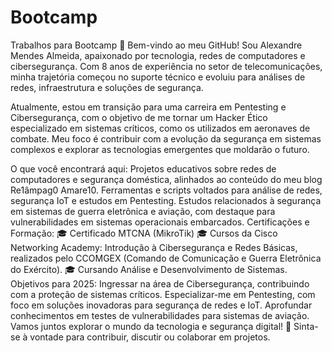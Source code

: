 # Bootcamp
Trabalhos para Bootcamp
👋 Bem-vindo ao meu GitHub!
Sou Alexandre Mendes Almeida, apaixonado por tecnologia, redes de computadores e cibersegurança. Com 8 anos de experiência no setor de telecomunicações, minha trajetória começou no suporte técnico e evoluiu para análises de redes, infraestrutura e soluções de segurança.

Atualmente, estou em transição para uma carreira em Pentesting e Cibersegurança, com o objetivo de me tornar um Hacker Ético especializado em sistemas críticos, como os utilizados em aeronaves de combate. Meu foco é contribuir com a evolução da segurança em sistemas complexos e explorar as tecnologias emergentes que moldarão o futuro.

O que você encontrará aqui:
Projetos educativos sobre redes de computadores e segurança doméstica, alinhados ao conteúdo do meu blog Re1âmpag0 Amare10.
Ferramentas e scripts voltados para análise de redes, segurança IoT e estudos em Pentesting.
Estudos relacionados à segurança em sistemas de guerra eletrônica e aviação, com destaque para vulnerabilidades em sistemas operacionais embarcados.
Certificações e Formação:
🎓 Certificado MTCNA (MikroTik)
🎓 Cursos da Cisco Networking Academy: Introdução à Cibersegurança e Redes Básicas, realizados pelo CCOMGEX (Comando de Comunicação e Guerra Eletrônica do Exército).
🎓 Cursando Análise e Desenvolvimento de Sistemas.
Objetivos para 2025:
Ingressar na área de Cibersegurança, contribuindo com a proteção de sistemas críticos.
Especializar-me em Pentesting, com foco em soluções inovadoras para segurança de redes e IoT.
Aprofundar conhecimentos em testes de vulnerabilidades para sistemas de aviação.
Vamos juntos explorar o mundo da tecnologia e segurança digital! 🚀
Sinta-se à vontade para contribuir, discutir ou colaborar em projetos.
